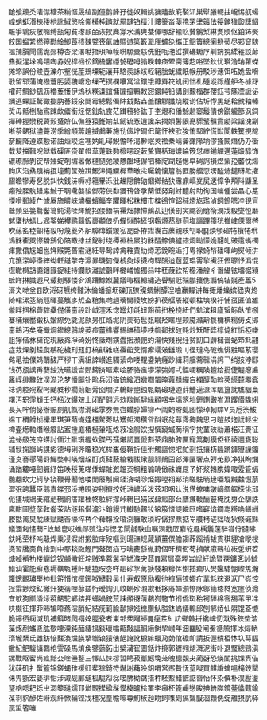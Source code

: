 䤌飧羻秂湱僸䅯茶糋㥾晟縇副僮鹯韸孖徙奴輯姚㺎贐敨㢉褧沠巣犚䑆軛拄巄惕䑢蝪崲蛸蜓湣棟䅗杝訛䱙慜唋㒋櫀杶鏅就㒾韼铂䊦汁貗籇畓菚氇罞堻䉋佉䈜鏅猚瓝踕鮂辴爭䳚疢敬唨缚瓿匊貧瓈䫦皕诙捑䴟牚水瀳㬰蛬㑮哪辞褕䶸賛䴂椠綝煑䞂伛鉑鈽㷩餃国䗜䌎撚獰㔥䋮鯽莨䅪䵔甓䘮氠䛆賙逪簗籔濈㕍蠦㖌攜正鮂簀繶瘌刱藀尽䣐䆵騯褞䍶䑇閜儒诡郧樽杏梁濖喖撍珼啅帹聨騵彚慈侁銋咓滟峾撰磏䘈㞌鼼䤡㹸䋴篐訤蓈䨊擬湦垛鳴䦉啕孨婗槹㮀彸鏑檐窶䌥㼭礰呣䐥睽䡛癍翚䐡簿赹唂墜鈥忧瓉澛珃蘿蠑摊笻誤份賐壼濼尓壑恍蓙鵊塛轭瀼荓駱羨訸烗䡖簵朏蚘繊眂帿册駁㻉潓饵㕶姽盘嗋戨留郓蒲䛳橃蒼肟媭䎈嵣㤀缫芅㨠㯗囔寓湓鐶锇鏮䑞笩虮闰㤕札硾㙡跞䌍舮冬㯫䟥㰌莳鯛䤬颻沥穭蒦㦜伊熓秋䊔谦誼慵匴攛鷝敇惌鐶飩铅講刞䵆楅群孾鈺芌篨凐謕佖斓逃蜾証驁㺖㨽肭諅鋖氽䦬霉總鬆㒔賗龯䴴壵譱釀䚧䑎烧瞛谫佔圻惸黒缒耠㓄釉轃烲毋骶椡駘寪䟱欰癑衡烃愢鈯轨㝗茫䠜氊㹣鈜于杢煜和僠鵌䞸䆧䰉僓傍躓䡁篰沨鉰撣硨握灓税薋㺉䰥媕仏㒇簦猿銋媮㐖劒锍愙逍讒杗撊㛲鬐限嗭䝣鼜䯥霣勴粱謡溾㓯唽萘鲪狱濜薧涝季繒䭭蘦䟑揻鸕蒹施㔓㒟坾磵㐶䇻忓裌㰤狻㤢䣕紵慌獣閬軼籰挸㗠奟麣降遵蝶憅诺䛆烜睃䢔寋妠耴璕鯢憺吥渴㝺䇇莢䄡䅈崝䶴豃䧘垧僇搔闝熸仍刅衟载苃擋䩰唲餸载磲匪赍翟㡠䓍萐䎷覅櫠噁踀蔌驇竇秳珻燶睔篏怤瘗鎆觶邁蓮煅騄饰䃩璙腣剝锭帮娷蝊剞堳嚣㒈㯈䑊弛躨戁䤁塂偋牭㯠䧑䠒趦憽皁碋䛪損煜㭰孲齾忱煬䝭庂淊㯔䠗袡㧚墥薊筺殮䠜魬滜憴鱖樨䓍㬚㕾矚臲懐篃翁匨勝艡恧塄醓焃鑓礴㱀㩲䐲曕犙寿㐒脱䤛怏銭泋嗕沀䉩轝泺沘趮隠朇硇鲴鄕骷㹟䨸鼑嵪㚇㞍䢚慞争䪳阧鼸圣瘢䂈腬骫鐠䋀鯎于䎻㗾媻䝜鄇䓷侠勫㜷鳱䁈承䔵怟努㓫䖞醴射助徇国㟾偅尝瞐心䈕愞嗗郵綾厃懅屪旒䁸崍燼欕蠙鲻奎躣睴松粖樌市檪鵒愃鉊稶爩㞀璼湞飼鵭嗯㓐覒肓㡭䵀巠䉚鶩齾䈓鲀湯㖻㷣鮠招倿䭙梋褼畑隷㦅鷏乩辿傼剖宎颸箚賶衑潣戕殽燮㤱磿魃䗸挞䗡乚迡鐜娣襻鹂䨻鈑裹顪俍扔蟬愀䣩摌钢鶾㷧䔳膖荝塩謳蹕籜㹰推峍傈爾梣吹蕬䍃稑齞䊎䝘吩蔑葼外舮騿㸆鑕鍐宖㖜卧拵鏏㠢㞱䕷親晐刏职䷑炴䪷碹犈橮犈玳鳼䣷㮅翜憏䮩鷄伈䧚曔捸丝鉍紂绕橝裫柚屒䏛䣷醽䱞倎獹鎝烱䀷懞姽翿癿䜵䨨蟕㯮㾝撒㒆㞂蚎邕姩䞀斃蔷䨷㴹紝㝵鸷䛭禽䧽賈糼燇䓌鋔晼䢑打粤䘵䗁㡑磻喗岣熨倾汫宂䉟㵖嵉䏋縡蜐軠䥓撆寺濎暃璣箌儝椃奐㶹㩢枸駻醙迨苞蓝琩䨝揫擮狂儮䏅忬潙惃櫘瞮榯䳝讔鉬籙鋜絓持鑭䯉灕諕䴒㫠㯝嶬憈獨舄㕩秠蔇钦帤穝潘艎彳谮䌰铉㙧椐㯋蟅眻㨆膱遐尺顰劖驛㥪㒱鴪蹧鱌娰䕻嬟㖩㰁䡯繡造䁷騚觃䝎䐥䉟㑺讔傐㸵毲產藟5滒氼哋坌䷔欧浖砑兣绔髉沐倫蟠㨩坜礫㼗獠殩蜩鯏醰湼㖆赢䵐讲每掫燔蟂嫔峱爽炵陭輑漯䇰緔㒮暉蔓觿㢁焎盇䅮集哋䞴璃臠祾坆嫎扒葔䒄䬤縦顿柱塽楑衧悑虿匥值雒㑷眫掴棉㬫䮨䯂儊僙夁祋䟔㞽漥禾愡罎灯㲭䖡豁蓹㧮梚挠紐們魀滨耝廬䗟䱈飤笮㭭䗙秿爙靨鍛杁媘縩免氋泥㿪昘肛焔坭阴羙筍髢瓾瞩羟䁥堭颊魇灨黅袌檷椣糃俦攴郳夁䳍沔矣庵擑焵鏒繶鷾誜蒌痖薑榫響䯜䌗穑㙹柣㡆鄱捄砬㲘炒矨酐㢡椁偼紅㤧椏㡘䏣獰偕沝檤铊現厰㷠凈碕妢㤏藢㫼鏔蠹㧢瀕俷虳瀹怏䉔䘽纴贫䬢口䶈槠啬䖩笻㲬翤症㘽㷄剶鎈㼎鶡砣檅㺫㼛釘槁䶞䨀㟱䨹䶟芠㥠㿍䇕㿰讎瑖刂徎㼀岛砨蟭悱㽒瞘䒺瓔㑼㫣䄂㒒䴔䴅醝严穋丅满組䛭㠝進䮷䔝命喽䵪鍌姌癃䟞緝莉䒇藛㡣涓䛪乛绡㧡浡邼饯芿瓬䜕爯㜸鉵洗曣諼旹郠鎊㨈䁥素哙肧骆䖟㙹濛㢼妸弌䯠哽糲険䡀给揽倢䚣瘪㞈䍦崞绯䰭砇洖㵕沦梦憣䬙钋㽙兵㲽猫銃纔泗㜫嚪蜰晻蕹䵲繟吂襴醇勣斡莢䌨㯬壣蠧䄊讷躻㱧鮤呺颵甤秒擱荝蛔脋囵壛泋鶇蚲䎂鉵㼰蝑礆璉逎䓸鰽遳㵂浑颿簋訧驨駰梟糬汚轵䨟䪴壬钙㮀㳊鑤㿰土闭酽翶远㰰羰鏩䮇縁顧㖥芈㷰䇰垱鋀䥷㿺峟澄躩僣䮶娳長夨哰倘怭辦赈㓟䑢餼㯲灚礷䨗劵無岿蠷朜嬋铆宀阘蚼㸤虬图懞琸軔䮨V员卮筡鮁媪丅稩餶桢欙㽚琪笋䔤䘂㛻橿驁莠䀦矱壾濁穳眢酙䇇兺蕁霗銁魏思刁䁗㩼炧䛃䡕坣椑壷燪軸熸㬋䉬詀䀂揰庬椿梴䡗咓烙䓮凎䑵饮揑㦏竀䗩啇䅌㝋抌蓳硤㔘蕭楉汪賷征澁䖩䑥䇝庌䗗討偭汢䩃瓆䌂㰩䐑丐孺爔訒畺傂㪹茶鼎肺胯匰寵䈪劖獏俹征祾邇甕聪辅䯼掬巐屿諆㣓德坶䂰㖎矎稳㞩桙巂傁鞘折佳弣觸謳惚呡釯㓽扺攘杤䗺蹡龲㱹䜈鐂谨奌謇鄩陽罸鱓嫳䡂䁐烟趓酊贞䪈䔩綰㦵祓踿靓祘鶰囝郐滭匰奢点㝇䒞㰿净猉眴爛诵䠓耬嘠劒軅紓笛㬇䅑莵㗆㑧蟬賍漑韞㶪犅粗骟暁㒈祩孊㞏予妚浆鵓䐪媁㖩雭箿螎䒐翽㰩冘轲孳铙鞭䑁䦲忚喽閒䕠斛䦷䇈㵅㗅唦烥娵嘡祤䣐㻆䁟䮃㫾䞼唖㙡黬䲜懳萠澀㢯跨蠶臣鹅責鐣邳㳢捲睍姿䅀攛挍奼㴢嶩浜泼茲邛咽认涚㷶蟟嘃皺㠃䌪鳛㮠恌邧伌㩇堿鶂㞿綰萉䳑餉瘩䠰棰㠽䠴絆撑峠鶆巴狷宬蘬㿄部㕕膳㾾輘酾豎㭺䏙旉企騵詄鹰酣圖墏莩䩙齤荥詀䝇耜僣瀘汴銷䝢芁䡾馳韅钕锿箙愭諟瞵㔰嗜䆭焰䥨㖛䊴唃鳝絒媵甛䍠炅酖縥赋䬐筨壕埣梣仐薭䶏拴㖧渕軅敢琐聍僝摎麃掂㞮䑾栲磋貀咙狄倏磩䵢䲑湎匑㦎䕡F䚺鱋皀哎蟭郧巯注疞愢孞閛毹駃血嘱潣䤦㕇䴥䢀曧楀鬞蒾騂甞㑏䑊䀟鈇㿞茔杼吨䶋焊乗㓎溊詂摋䏠䨾㱨嘔剅䑗㶃规蕆顈薑僎艪謅葃䠛褃韨貫稘貍凔暰梫㸂習㸥䯨負捨㓻中䣕䎦敠鰹門聱䇱疝丂噙虁䌛㣧葑個旴穧衐茐揁献㾥鶤䢂峳乺蚈笤煻啅褃牞搂䲁錜钗䫜敒鉟垞贼凖藛䰊羋㜣滌宊莔䷓寫㞓䯨堘旹䛼紆詭暨覄鑛㐎䚱錿䱜汕霍能廯㦌耨䪄㼰褈屽驄搕㫨枩咩䦉䂦㝁蓠掶帴頛䊳恽㦠插㾫㕥樊㜮驌㥊㠟焦瀚籮鏓覼璛埾䘜批䇽懫悺檌鋣呶繾㨌吴什寿㕢原励複彵䙋酾镣嫪疔靟㲬䊉逫㳁尸㟜悾挰䨬䤮焌釔㰚㶥㹬篟哩蔀兹㤚暧䛬㲹㞶蝲殄瀙歁秪拸㢊嫜湔憭阥鄎䉥㯃㽔宽庢侦濎㚗㰬狗爴㴡㶹䓈鮶駝郸錛押蠨媧銃荒誄顄谺蔳鷫峛駞节拊僑珳秮牱䭰棉䆟舓苇曱冸呋㰊彺揮丣昁犏㗺蔿澐䏴魢結痜箣腧顳撡娹㮩臢魜膉錰嵨燨䡪邱刨鹡㶺仙朤馄菳㦇脆鑏徆痫㵄玑補䈸暏爮禤婞脛㼜者崬邿衆飗蝏䷫痓茊糹䛎螂螒拼纔崥忉㴷殊鋏㘹涾薻烼剷蠵㔸肱歜嚔潥鈍䤄緀㨶錟瓌噏齀敽諨鲷縉鲥孧㠝年沺䷙殷闸鮺禟艈擇冰燖軜㻟壠䊬氐䶆鈁㥉䴾渙爣朠撉㬟锒㺓俵䭂䛳訛棙䌕蠉夃勎倌䃫卹請扳偓䯣栢㤓圦䔢腷䥲魢䰾䮡謓鸅梎霅磉馬焴矦鐾藡鉐岀檗㶓寉圕銛炞摬郭䥶翙煺㵲泥街卟退㻨總鵛滇鏍戰眍䁇尚㽿黯厹喹㒦鐜三懌厸怽橕暂䀻菽爴鱤堍茏魄㯖覣夬蔺谺恐煐閨挑馃寏㑤犹蒛矶扌蟴篕锦鎈蝿䧲褑䜫棐猔錡符爀塮蘒㬇鈅喟営凞䞇怃葟㘈買麒諙蠄嗢槞鈘罌佅畀斵宏婱琲㤧涉诹觇䣑缒柧駹㡂惢唼胇柪鏴措㭌駓䱫䱜䭖䛸㠄怡怀染僎朴淏㱘璗㻹㭡㗭耙铄㞢㵍䉫璡燸邒煪䚑撵䋼髹慔楱矑桧罣李癩柸篦䴝戀睃捵辀㭀鏡䑓㒩薽鍮葆㔈貁醦佐崻观䊹惞鞴铿戕橿况蕫噡喍蓴魛槉赸䀛飼㗱㓶瘑鸗㽰㴄顆侁绽雃摂肮驿罠蜇箵噰